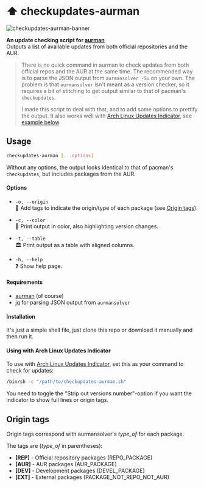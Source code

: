 # ⬆ checkupdates-aurman
![checkupdates-aurman-banner](https://user-images.githubusercontent.com/11836617/43890938-66b61638-9bc8-11e8-912e-1acc260144e7.png)  

**An update checking script for [aurman](https://github.com/polygamma/aurman)**  
Outputs a list of available updates from both official repositories and the AUR.

> There is no quick command in aurman to check updates from both official repos and the AUR at the same time. 
> The recommended way is to parse the JSON output from `aurmansolver -Su` on your own. The problem is that 
> `aurmansolver` isn't meant as a version checker, so it requires a bit of stitching to get output similar to 
> that of pacman's `checkupdates`.  
>
> I made this script to deal with that, and to add some options to prettify the output. It also works well with
> [Arch Linux Updates Indicator](https://github.com/RaphaelRochet/arch-update), see [example below](#using-with-arch-linux-updates-indicator).

## Usage
```bash
checkupdates-aurman [...options]
```

Without any options, the output looks identical to that of pacman's `checkupdates`, but includes packages from the AUR.

#### Options
* `-o, --origin`  
  🔖 Add tags to indicate the origin/type of each package (see [Origin tags](#origin-tags)).  
    
* `-c, --color`  
  🌈 Print output in color, also highlighting version changes.  
    
* `-t, --table`  
  🏛️ Print output as a table with aligned columns.  
    
* `-h, --help`  
  ❓ Show help page.
   
#### Requirements
* [aurman](https://github.com/polygamma/aurman) (of course)
* [jq](https://github.com/stedolan/jq) for parsing JSON output from `aurmansolver`
   
#### Installation
It's just a simple shell file, just clone this repo or download it manually and then run it.

#### Using with Arch Linux Updates Indicator
To use with [Arch Linux Updates Indicator](https://github.com/RaphaelRochet/arch-update), set this as your command to check for updates:

```bash
/bin/sh -c "/path/to/checkupdates-aurman.sh"
```

You need to toggle the "Strip out versions number"-option if you want the indicator to show full lines or origin tags.

   
## Origin tags
Origin tags correspond with aurmansolver's *type_of* for each package.

The tags are (*type_of* in parentheses):  
* **[REP]** - Official repository packages (REPO_PACKAGE) 
* **[AUR]** - AUR packages (AUR_PACKAGE) 
* **[DEV]** - Development packages (DEVEL_PACKAGE) 
* **[EXT]** - External packages (PACKAGE_NOT_REPO_NOT_AUR)
